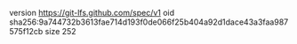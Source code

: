 version https://git-lfs.github.com/spec/v1
oid sha256:9a744732b3613fae714d193f0de066f25b404a92d1dace43a3faa987575f12cb
size 252
